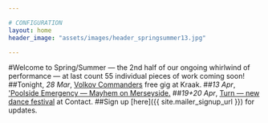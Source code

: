 ```yaml
---

# CONFIGURATION
layout: home
header_image: "assets/images/header_springsummer13.jpg"

---
```

#Welcome to Spring/Summer — the 2nd half of our ongoing whirlwind of performance — at last count 55 individual pieces of work coming soon!
##Tonight, *28 Mar*, [Volkov Commanders](/current/2013-springsummer/kraak/index.html) free gig at Kraak.
##*13 Apr*, ['Poolside Emergency — Mayhem on Merseyside.](/current/2013-poolside/index.html)
##*19+20 Apr*, [Turn — new dance festival](/current/2013-turn/index.html) at Contact.
##Sign up [here]({{ site.mailer_signup_url }}) for updates.
